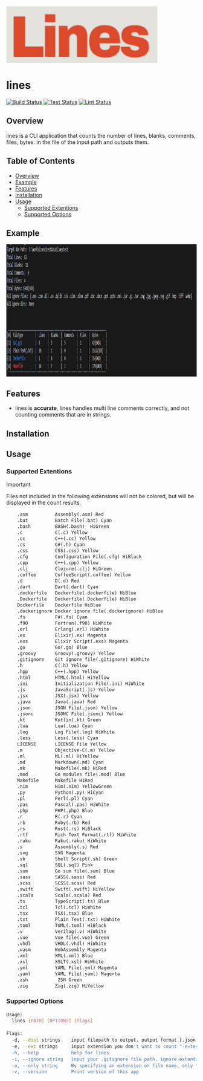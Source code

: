 <img src="https://raw.githubusercontent.com/suwakei/logo/main/logo.png" alt="image-logo" width="400px" height="150px">

# lines

[![Build Status](https://github.com/suwakei/lines/actions/workflows/build.yml/badge.svg)](https://github.com/suwakei/lines/actions/workflows/build.yml)
[![Test Status](https://github.com/suwakei/lines/actions/workflows/test.yml/badge.svg)](https://github.com/suwakei/lines/actions/workflows/test.yml)
[![Lint Status](https://github.com/suwakei/lines/actions/workflows/lint.yml/badge.svg)](https://github.com/suwakei/lines/actions/workflows/lint.yml)

## Overview
lines is a CLI application that counts the number of lines, blanks, comments, files, bytes. in the file of the input path and outputs them.

## Table of Contents
- [Overview](#overview)
- [Example](#example)
- [Features](#features)
- [Installation](#installation)
- [Usage](#usage)
    - [Supported Extentions](#supported-extentions)
    - [Supported Options](#supported-options)

## Example
<img src="https://raw.githubusercontent.com/suwakei/logo/main/ex.png" alt="example-image" width="1000px" height="350px">

## Features

- lines is **accurate**, lines handles multi line comments correctly,
and not counting comments that are in strings.


## Installation

## Usage

### Supported Extentions
> [!IMPORTANT]
> Files not included in the following extensions will not be colored,
> but will be displayed in the count results.
```console
	.asm          Assembly(.asm) Red
	.bat          Batch File(.bat) Cyan
    .bash         BASH(.bash)  HiGreen
	.c            C(.c) Yellow
	.cc           C++(.cc) Yellow
	.cs           C#(.h) Cyan
	.css          CSS(.css) Yellow
	.cfg          Configuration File(.cfg) HiBlack
	.cpp          C++(.cpp) Yellow
	.clj          Clojure(.clj) HiGreen
	.coffee       CoffeeScript(.coffee) Yellow
	.d            D(.d) Red
	.dart         Dart(.dart) Cyan
	.dockerfile   Dockerfile(.dockerfile) HiBlue
	.Dockerfile   Dockerfile(.Dockerfile) HiBlue
	Dockerfile    Dockerfile HiBlue
	.dockerignore Docker ignore file(.dockerignore) HiBlue
	.fs           F#(.fs) Cyan
	.f90          Fortran(.f90) HiWhite
	.erl          Erlang(.erl) HiWhite
	.ex           Elixir(.ex) Magenta
	.exs          Elixir Script(.exs) Magenta
	.go           Go(.go) Blue
	.groovy       Groovy(.groovy) Yellow
	.gitignore    Git ignore file(.gitignore) HiWhite
	.h            C(.h) Yellow
	.hpp          C++(.hpp) Yellow
	.html         HTML(.html) HiYellow
	.ini          Initialization File(.ini) HiWhite
	.js           JavaScript(.js) Yellow
	.jsx          JSX(.jsx) Yellow
	.java         Java(.java) Red
	.json         JSON File(.json) Yellow
	.jsonc        JSONC File(.jsonc) Yellow
	.kt           Kotlin(.kt) Green
	.lua          Lua(.lua) Cyan
	.log          Log File(.log) HiWhite
	.less         Less(.less) Cyan
	LICENSE       LICENSE File Yellow
	.m            Objective-C(.m) Yellow
	.ml           ML(.ml) HiYellow
	.md           Markdown(.md) Cyan
	.mk           Makefile(.mk) HiRed
	.mod          Go modules file(.mod) Blue
	Makefile      Makefile HiRed
	.nim          Nim(.nim) YellowGreen
	.py           Python(.py) HiCyan
	.pl           Perl(.pl) Cyan
	.pas          Pascal(.pas) HiWhite
	.php          PHP(.php) Blue
	.r            R(.r) Cyan
	.rb           Ruby(.rb) Red
	.rs           Rust(.rs) HiBlack
	.rtf          Rich Text Format(.rtf) HiWhite
	.raku         Raku(.raku) HiWhite
	.s            Assembly(.s) Red
	.svg          SVG Magenta
	.sh           Shell Script(.sh) Green
	.sql          SQL(.sql) Pink
	.sum          Go sum file(.sum) Blue
	.sass         SASS(.sass) Red
	.scss         SCSS(.scss) Red
	.swift        Swift(.swift) HiYellow
	.scala        Scala(.scala) Red
	.ts           TypeScript(.ts) Blue
	.tcl          Tcl(.tcl) HiWhite
	.tsx          TSX(.tsx) Blue
	.txt          Plain Text(.txt) HiWhite
	.toml         TOML(.toml) HiBlack
	.v            Verilog(.v) HiWhite
	.vue          Vue file(.vue) Green
	.vhdl         VHDL(.vhdl) HiWhite
	.wasm         WebAssembly Magenta
	.xml          XML(.xml) Blue
	.xsl          XSLT(.xsl) HiWhite
	.yml          YAML File(.yml) Magenta
	.yaml         YAML File(.yaml) Magenta
	.zsh           ZSH Green
	.zig          Zig(.zig) HiYellow
```

### Supported Options
```bash
Usage:
  lines [PATH] [OPTIONS] [flags]

Flags:
  -d, --dist strings    input filepath to output. output format [.json, .jsonc, .yml, .yaml, .toml, .txt]
  -e, --ext strings     input extension you don't want to count "-e=test.json, .js, .go" or "-e=test.json -e=.js -e=.go". (default: .exe, .com, .dll, .so, .dylib, .xls, .xlsx, .pdf, .doc, .docx, .ppt, .pptx)
  -h, --help            help for lines
  -i, --ignore string   input your .gitignore file path. ignore extentions in .gitignore file. (default: .gitignore)
  -o, --only string     By specifying an extension or file name, only files with that extension or name are targeted. "-o=.go" or "-o .go" or "-o=test.txt"
  -v, --version         Print version of this app
```
